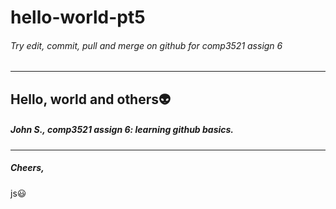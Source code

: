 # hello-world-pt5

###### Try edit, commit, pull and merge on github for comp3521 assign 6
---
## Hello, world and others:alien:

##### John S., comp3521 assign 6: learning github basics.
---

##### Cheers,

js:smiley:
